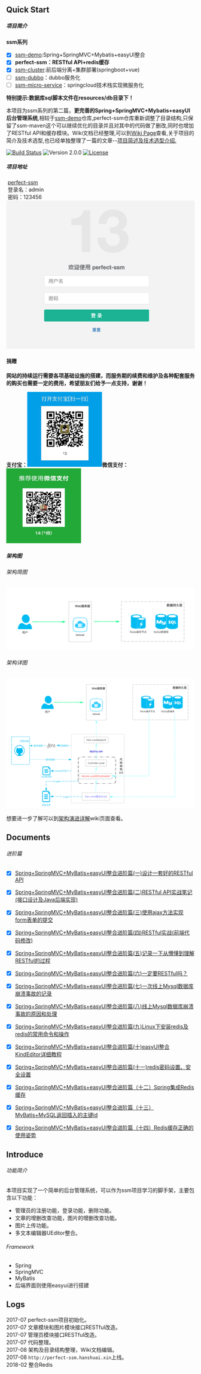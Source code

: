 ## Quick Start 

##### 项目简介

**ssm系列**<br />
* [x] [ssm-demo](https://github.com/ZHENFENG13/ssm-demo):Spring+SpringMVC+Mybatis+easyUI整合
* [x] **perfect-ssm：RESTful API+redis缓存**
* [x] [ssm-cluster](https://github.com/ZHENFENG13/ssm-cluster):前后端分离+集群部署(springboot+vue)
* [ ] [ssm-dubbo](https://github.com/ZHENFENG13/ssm-dubbo)：dubbo服务化
* [ ] [ssm-micro-service](https://github.com/ZHENFENG13/ssm-micro-service)：springcloud技术栈实现微服务化

**特别提示:数据库sql脚本文件在resources/db目录下！**

本项目为ssm系列的第二篇，**更完善的Spring+SpringMVC+Mybatis+easyUI后台管理系统**,相较于[ssm-demo](https://github.com/ZHENFENG13/ssm-demo)仓库,perfect-ssm仓库重新调整了目录结构,只保留了ssm-maven这个可以继续优化的目录并且对其中的代码做了删改,同时也增加了RESTful API和缓存模块。Wiki文档已经整理,可以到[Wiki Page](https://github.com/ZHENFENG13/perfect-ssm/wiki)查看,关于项目的简介及技术选型,也已经单独整理了一篇的文章--[项目简述及技术选型介绍.](http://www.cnblogs.com/han-1034683568/p/6440090.html)<br />

[![Build Status](https://travis-ci.org/ZHENFENG13/perfect-ssm.svg?branch=master)](https://travis-ci.org/ZHENFENG13/perfect-ssm)
![Version 2.0.0](https://img.shields.io/badge/version-2.0.0-yellow.svg)
[![License](https://img.shields.io/badge/license-apache-blue.svg)](https://github.com/ZHENFENG13/perfect-ssm/blob/master/LICENSE)

##### 项目地址

  <a href='http://perfect-ssm.hanshuai.xin'>perfect-ssm</a> <br /> 
  登录名：admin <br /> 
  密码：123456
  ![login-page](https://raw.githubusercontent.com/ZHENFENG13/resource/master/images/2017-08-08/login.png)
  
#### 捐赠

**网站的持续运行需要各项基础设施的搭建，而服务期的续费和维护及各种配套服务的购买也需要一定的费用，希望朋友们给予一点支持，谢谢！**

**支付宝：**<img src="https://raw.githubusercontent.com/ZHENFENG13/resource/master/images/2018-02-27/zhifubao1.jpg" width = "200" height = "200" alt="zhifubao"/>**微信支付：**<img src="https://raw.githubusercontent.com/ZHENFENG13/resource/master/images/2018-02-27/wxpay.jpg" width = "200" height = "200" alt="wxpay"/>  

##### 架构图
 
 ###### 架构简图
 ![架构简图](https://raw.githubusercontent.com/ZHENFENG13/resource/master/images/2017-08-06/ssm%E6%9E%B6%E6%9E%84%E5%9B%BE-%E7%AE%80%E7%89%88.png)
 
 ###### 架构详图
 ![1.0](https://raw.githubusercontent.com/ZHENFENG13/resource/master/images/2017-08-06/ssm%E6%9E%B6%E6%9E%84%E5%9B%BE-2.0-%E8%AF%A6%E7%89%88.png)
 
想要进一步了解可以到[架构演进详解](https://github.com/ZHENFENG13/perfect-ssm/wiki/%E6%9E%B6%E6%9E%84%E6%BC%94%E8%BF%9B%E8%AF%A6%E8%A7%A3)wiki页面查看。
 
## Documents 

###### 进阶篇 

* [x] [Spring+SpringMVC+MyBatis+easyUI整合进阶篇(一)设计一套好的RESTful API](http://www.cnblogs.com/han-1034683568/p/7196345.html)
* [x] [Spring+SpringMVC+MyBatis+easyUI整合进阶篇(二)RESTful API实战笔记(接口设计及Java后端实现)](http://www.cnblogs.com/han-1034683568/p/7300547.html)
* [x] [Spring+SpringMVC+MyBatis+easyUI整合进阶篇(三)使用ajax方法实现form表单的提交](http://www.cnblogs.com/han-1034683568/p/7199168.html)
* [x] [Spring+SpringMVC+MyBatis+easyUI整合进阶篇(四)RESTful实战(前端代码修改)](http://www.cnblogs.com/han-1034683568/p/7552007.html)
* [x] [Spring+SpringMVC+MyBatis+easyUI整合进阶篇(五)记录一下从懵懂到理解RESTful的过程](http://www.cnblogs.com/han-1034683568/p/7569870.html)
* [x] [Spring+SpringMVC+MyBatis+easyUI整合进阶篇(六)一定要RESTful吗？](http://www.cnblogs.com/han-1034683568/p/7663641.html)
* [x] [Spring+SpringMVC+MyBatis+easyUI整合进阶篇(七)一次线上Mysql数据库崩溃事故的记录](http://www.cnblogs.com/han-1034683568/p/7787659.html)
* [x] [Spring+SpringMVC+MyBatis+easyUI整合进阶篇(八)线上Mysql数据库崩溃事故的原因和处理](http://www.cnblogs.com/han-1034683568/p/7822237.html)
* [x] [Spring+SpringMVC+MyBatis+easyUI整合进阶篇(九)Linux下安装redis及redis的常用命令和操作](http://www.cnblogs.com/han-1034683568/p/7862188.html)
* [x] [Spring+SpringMVC+MyBatis+easyUI整合进阶篇(十)easyUI整合KindEditor详细教程](http://www.cnblogs.com/han-1034683568/p/7930542.html)
* [x] [Spring+SpringMVC+MyBatis+easyUI整合进阶篇(十一)redis密码设置、安全设置](http://www.cnblogs.com/han-1034683568/p/7978577.html)
* [x] [Spring+SpringMVC+MyBatis+easyUI整合进阶篇（十二）Spring集成Redis缓存](http://www.cnblogs.com/han-1034683568/p/7994231.html)
* [x] [Spring+SpringMVC+MyBatis+easyUI整合进阶篇（十三）MyBatis+MySQL返回插入的主键id](http://www.cnblogs.com/han-1034683568/p/8305122.html)
* [x] [Spring+SpringMVC+MyBatis+easyUI整合进阶篇（十四）Redis缓存正确的使用姿势](http://www.cnblogs.com/han-1034683568/p/8406497.html)


## Introduce

###### 功能简介

本项目实现了一个简单的后台管理系统，可以作为ssm项目学习的脚手架，主要包含以下功能： <br /> 
- 管理员的注册功能，登录功能，删除功能。 <br /> 
- 文章的增删改查功能，图片的增删改查功能。 <br /> 
- 图片上传功能。 <br /> 
- 多文本编辑器UEditor整合。 <br /> 

###### Framework

- Spring <br /> 
- SpringMVC <br /> 
- MyBatis <br /> 
- 后端界面则使用easyui进行搭建 <br /> 

## Logs
  2017-07 perfect-ssm项目初始化。 <br /> 
  2017-07 文章模块和图片模块接口RESTful改造。 <br /> 
  2017-07 管理员模块接口RESTful改造。 <br /> 
  2017-07 代码整理。 <br /> 
  2017-08 架构及目录结构整理，Wiki文档编辑。<br/>
  2017-08 ```http://perfect-ssm.hanshuai.xin```上线。<br/>
  2018-02 整合Redis<br/>

